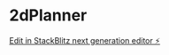# 2dPlanner

[Edit in StackBlitz next generation editor ⚡️](https://stackblitz.com/~/github.com/rwopz/2dPlanner)